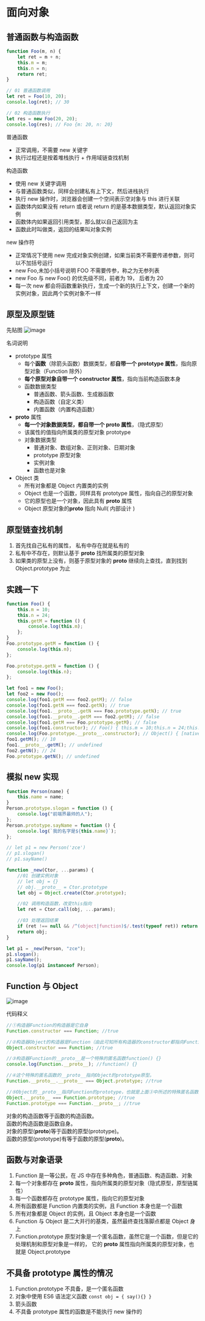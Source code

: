 # 面向对象

## 普通函数与构造函数

```js
function Foo(m, n) {
    let ret = m + n;
    this.m = m;
    this.n = n;
    return ret;
}

// 01 普通函数调用
let ret = Foo(10, 20);
console.log(ret); // 30

// 02 构造函数执行
let res = new Foo(20, 20);
console.log(res); // Foo {m: 20, n: 20}
```

普通函数

-   正常调用，不需要 new 关键字
-   执行过程还是按着堆栈执行 + 作用域链查找机制

构造函数

-   使用 new 关键字调用
-   与普通函数类似，同样会创建私有上下文，然后进栈执行
-   执行 new 操作时，浏览器会创建一个空间表示空对象与 this 进行关联
-   函数体内如果没有 return 或者说 return 的是基本数据类型，默认返回对象实例
-   函数体内如果返回引用类型，那么就以自己返回为主
-   函数此时叫做类，返回的结果叫对象实例

new 操作符

-   正常情况下使用 new 完成对象实例创建，如果当前类不需要传递参数，则可以不加括号运行
-   new Foo,未加小括号说明 FOO 不需要传参，称之为无参列表
-   new Foo 与 new Foo() 的优先级不同，前者为 19， 后者为 20
-   每一次 new 都会将函数重新执行，生成一个新的执行上下文，创建一个新的实例对象，因此两个实例对象不一样

## 原型及原型链

先贴图
![image](./images/prototype.png)

名词说明

-   prototype 属性
    -   每个**函数**（除箭头函数）数据类型，都**自带一个 prototype 属性**，指向原型对象（Function 除外）
    -   **每个原型对象自带一个 constructor 属性**，指向当前构造函数本身
    -   函数数据类型
        -   普通函数、箭头函数、生成器函数
        -   构造函数（自定义类）
        -   内置函数（内置构造函数）
-   **proto** 属性
    -   **每一个对象数据类型，都自带一个 proto 属性**，（隐式原型）
    -   该属性的值指向所属类的原型对象 prototype
    -   对象数据类型
        -   普通对象、数组对象、正则对象、日期对象
        -   prototype 原型对象
        -   实例对象
        -   函数也是对象
-   Object 类
    -   所有对象都是 Object 内置类的实例
    -   Object 也是一个函数，同样具有 prototype 属性，指向自己的原型对象
    -   它的原型也是一个对象，因此具有 **proto** 属性
    -   Object 原型对象的**proto** 指向 Null( 内部设计 )

## 原型链查找机制

1. 首先找自己私有的属性， 私有中存在就是私有的
2. 私有中不存在，则默认基于 **proto** 找所属类的原型对象
3. 如果类的原型上没有，则基于原型对象的 **proto** 继续向上查找，直到找到 Object.prototype 为止

## 实践一下

```js
function Foo() {
    this.m = 10;
    this.n = 24;
    this.getM = function () {
        console.log(this.m);
    };
}
Foo.prototype.getM = function () {
    console.log(this.m);
};

Foo.prototype.getN = function () {
    console.log(this.n);
};

let foo1 = new Foo();
let foo2 = new Foo();
console.log(foo1.getM === foo2.getM); // false
console.log(foo1.getN === foo2.getN); // true
console.log(foo1.__proto__.getN === Foo.prototype.getN); // true
console.log(foo1.__proto__.getM === foo2.getM); // false
console.log(foo1.getM === Foo.prototype.getM); // false
console.log(foo1.constructor); // Foo() { this.m = 10;this.n = 24;this.getM = function () {console.log(this.m);}; }
console.log(Foo.prototype.__proto__.constructor); // Object() { [native code] }
foo1.getM(); // 10
foo1.__proto__.getM(); // undefined
foo2.getN(); // 24
Foo.prototype.getN(); // undefined
```

## 模拟 new 实现

```js
function Person(name) {
    this.name = name;
}
Person.prototype.slogan = function () {
    console.log("前端界最帅的人");
};
Person.prototype.sayName = function () {
    console.log(`我的名字是${this.name}`);
};

// let p1 = new Person('zce')
// p1.slogan()
// p1.sayName()

function _new(Ctor, ...params) {
    //01 创建实例对象
    // let obj = {}
    // obj.__proto__ = Ctor.prototype
    let obj = Object.create(Ctor.prototype);

    //02 调用构造函数，改变this指向
    let ret = Ctor.call(obj, ...params);

    //03 处理返回结果
    if (ret !== null && /^(object|function)$/.test(typeof ret)) return ret;
    return obj;
}

let p1 = _new(Person, "zce");
p1.slogan();
p1.sayName();
console.log(p1 instanceof Person);
```

## Function 与 Object

![image](./images/fn%26object.png)

代码释义

```js
//①构造器Function的构造器是它自身
Function.constructor === Function; //true

//②构造器Object的构造器是Function（由此可知所有构造器的constructor都指向Function）
Object.constructor === Function; //true

//③构造器Function的__proto__是一个特殊的匿名函数function() {}
console.log(Function.__proto__); //function() {}

//④这个特殊的匿名函数的__proto__指向Object的prototype原型。
Function.__proto__.__proto__ === Object.prototype; //true

//⑤Object的__proto__指向Function的prototype，也就是上面③中所述的特殊匿名函数
Object.__proto__ === Function.prototype; //true
Function.prototype === Function.__proto__; //true
```

对象的构造函数等于函数的构造函数。  
函数的构造函数是函数自身。  
对象的原型(**proto**)等于函数的原型(prototype)。  
函数的原型(prototype)有等于函数的原型(**proto**)。

## 函数与对象语录

1. Function 是一等公民，在 JS 中存在多种角色，普通函数、构造函数、对象
2. 每一个对象都存在 **proto** 属性，指向所属类的原型对象（隐式原型，原型链属性）
3. 每一个函数都存在 prototype 属性，指向它的原型对象
4. 所有函数都是 Function 内置类的实例，且 Function 本身也是一个函数
5. 所有对象都是 Object 的实例，且 Object 本身也是一个函数
6. Function 与 Object 是二大并行的基类，虽然最终查找落脚点都是 Object 身上
7. Function.prototype 原型对象是一个匿名函数，虽然它是一个函数，但是它的处理机制和原型对象是一样的， 它的 **proto** 属性指向所属类的原型对象，也就是 Object.prototype

## 不具备 prototype 属性的情况

1. Function.prototype 不具备，是一个匿名函数
2. 对象中使用 ES6 语法定义函数 `const obj = { say(){} }`
3. 箭头函数
4. 不具备 prototype 属性的函数是不能执行 new 操作的
